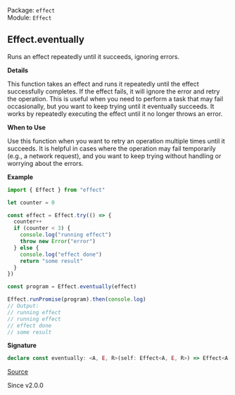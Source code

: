 Package: `effect`<br />
Module: `Effect`<br />

## Effect.eventually

Runs an effect repeatedly until it succeeds, ignoring errors.

**Details**

This function takes an effect and runs it repeatedly until the effect
successfully completes. If the effect fails, it will ignore the error and
retry the operation. This is useful when you need to perform a task that may
fail occasionally, but you want to keep trying until it eventually succeeds.
It works by repeatedly executing the effect until it no longer throws an
error.

**When to Use**

Use this function when you want to retry an operation multiple times until it
succeeds. It is helpful in cases where the operation may fail temporarily
(e.g., a network request), and you want to keep trying without handling or
worrying about the errors.

**Example**

```ts
import { Effect } from "effect"

let counter = 0

const effect = Effect.try(() => {
  counter++
  if (counter < 3) {
    console.log("running effect")
    throw new Error("error")
  } else {
    console.log("effect done")
    return "some result"
  }
})

const program = Effect.eventually(effect)

Effect.runPromise(program).then(console.log)
// Output:
// running effect
// running effect
// effect done
// some result
```

**Signature**

```ts
declare const eventually: <A, E, R>(self: Effect<A, E, R>) => Effect<A, never, R>
```

[Source](https://github.com/Effect-TS/effect/tree/main/packages/effect/src/Effect.ts#L4070)

Since v2.0.0